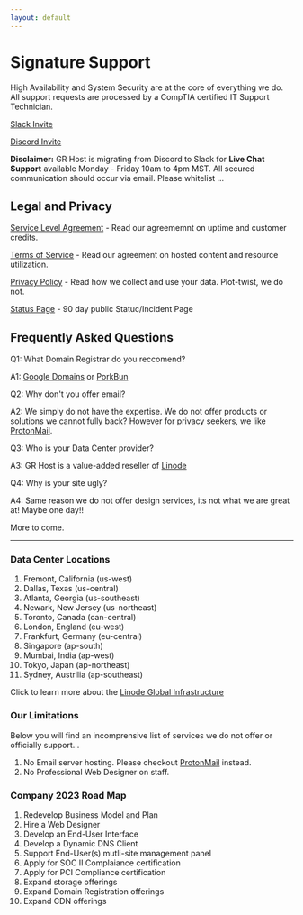 ```yaml
---
layout: default
---
```

# Signature Support

High Availability and System Security are at the core of everything we do. All support requests are processed by a CompTIA certified IT Support Technician.

[Slack Invite](https://join.slack.com/t/grhost/shared_invite/zt-1uoea9gjm-Hq6gXuhE7voA~T77kjE5Sg)

[Discord Invite](https://discord.gg/8mPhWns7bx)

**Disclaimer:** GR Host is migrating from Discord to Slack for **Live Chat Support** available Monday - Friday 10am to 4pm MST. All secured communication should occur via email. Please whitelist ...

## Legal and Privacy

[Service Level Agreement](/pages/legal/service-level-agreement/) - Read our agreememnt on uptime and customer credits.

[Terms of Service](/pages/legal/terms-of-service/) - Read our agreement on hosted content and resource utilization.

[Privacy Policy](/pages/legal/privacy-policy/) - Read how we collect and use your data. Plot-twist, we do not.

[Status Page](https://grhost.statuspage.io/) - 90 day public Statuc/Incident Page

## Frequently Asked Questions

Q1: What Domain Registrar do you reccomend?

A1: [Google Domains](https://domains.google/) or [PorkBun](https://porkbun.com/)

Q2: Why don't you offer email?

A2: We simply do not have the expertise. We do not offer products or solutions we cannot fully back? However for privacy seekers, we like [ProtonMail](https://proton.me/).

Q3: Who is your Data Center provider?

A3: GR Host is a value-added reseller of [Linode](https://www.linode.com/lp/refer/?r=d46f7cf236f69208c12b9ebc684046a2f8516247)

Q4: Why is your site ugly?

A4: Same reason we do not offer design services, its not what we are great at! Maybe one day!!

More to come.

***

### Data Center Locations

1. Fremont, California (us-west)
2. Dallas, Texas (us-central)
3. Atlanta, Georgia (us-southeast)
4. Newark, New Jersey (us-northeast)
5. Toronto, Canada (can-central)
6. London, England (eu-west)
7. Frankfurt, Germany (eu-central)
8. Singapore (ap-south)
9. Mumbai, India (ap-west)
10. Tokyo, Japan (ap-northeast)
11. Sydney, Austrllia (ap-southeast)

Click to learn more about the [Linode Global Infrastructure](https://www.linode.com/global-infrastructure/)

### Our Limitations

Below you will find an incomprensive list of services we do not offer or officially support...

1. No Email server hosting. Please checkout [ProtonMail](https://account.proton.me/refer-a-friend?referrer=9E1AC5Q1T3Z0) instead.
2. No Professional Web Designer on staff.

### Company 2023 Road Map

1. Redevelop Business Model and Plan
2. Hire a Web Designer
3. Develop an End-User Interface
4. Develop a Dynamic DNS Client
5. Support End-User(s) mutli-site management panel
6. Apply for SOC II Complaiance certification
7. Apply for PCI Compliance certification
8. Expand storage offerings
9. Expand Domain Registration offerings
10. Expand CDN offerings
